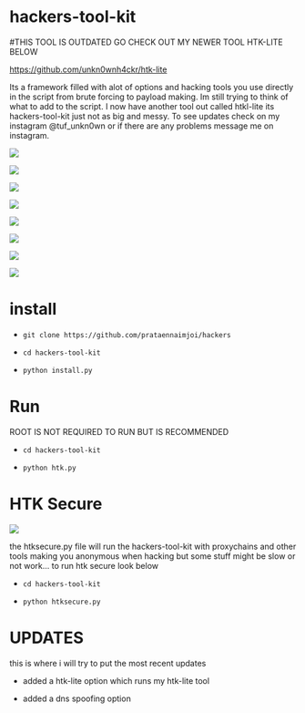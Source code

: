 # hackers-tool-kit



#THIS TOOL IS OUTDATED GO CHECK OUT MY NEWER TOOL HTK-LITE BELOW


https://github.com/unkn0wnh4ckr/htk-lite



Its a framework filled with alot of options and hacking tools you use directly in the script from brute forcing to payload making. Im still trying to think of what to add to the script. I now have another tool out called htkl-lite its hackers-tool-kit just not as big and messy. To see updates check on my instagram @tuf_unkn0wn or if there are any problems message me on instagram.

![](tools/screenshot1.png)

![](tools/screenshot2.png)

![](tools/screenshot3.png)

![](tools/screenshot3.5.png)

![](tools/screenshot4.png)

![](tools/screenshot5.png)

![](tools/screenshot6.png)

![](tools/screenshot7.png)
# install

* `git clone https://github.com/prataennaimjoi/hackers`

* `cd hackers-tool-kit`

* `python install.py`

# Run

ROOT IS NOT REQUIRED TO RUN BUT IS RECOMMENDED

* `cd hackers-tool-kit`

* `python htk.py`

# HTK Secure

![](tools/screenshot4.png)

the htksecure.py file will run the hackers-tool-kit with proxychains and other tools making you anonymous when hacking but some stuff might be slow or not work... to run htk secure look below

* `cd hackers-tool-kit`

* `python htksecure.py`

# UPDATES
this is where i will try to put the most recent updates


* added a htk-lite option which runs my htk-lite tool


* added a dns spoofing option

